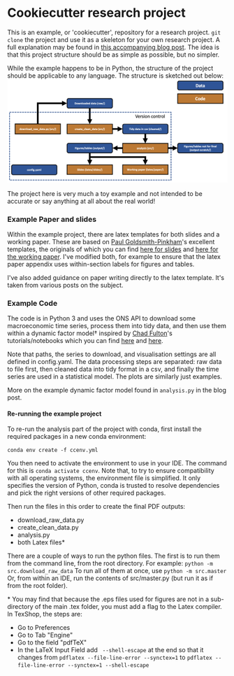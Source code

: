 # Cookiecutter research project

This is an example, or 'cookiecutter', repository for a research project. ```git clone``` the project and use it as a skeleton for your own research project. A full explanation may be found in [this accompanying blog post](http://aeturrell.com//2019/06/26/get-organised/). The idea is that this project structure should be as simple as possible, but no simpler.

While the example happens to be in Python, the structure of the project should be applicable to any language. The structure is sketched out below:
![png](cookiecutterorg.png)

The project here is very much a toy example and not intended to be accurate or say anything at all about the real world!

### Example Paper and slides

Within the example project, there are latex templates for both slides and a working paper. These are based on [Paul Goldsmith-Pinkham](https://twitter.com/paulgp?lang=en)'s excellent templates, the originals of which you can find [here for slides](https://github.com/paulgp/beamer-tips) and [here for the working paper](https://github.com/paulgp/draft-tex). I've modified both, for example to ensure that the latex paper appendix uses within-section labels for figures and tables.

I've also added guidance on paper writing directly to the latex template. It's taken from various posts on the subject.

### Example Code

The code is in Python 3 and uses the ONS API to download some macroeconomic time series, process them into tidy data, and then use them within a dynamic factor model&dagger; inspired by [Chad Fulton](http://www.chadfulton.com/)'s tutorials/notebooks which you can find [here](http://www.chadfulton.com/fulton_statsmodels_2017/sections/6-out-of-the-box_models.html#dynamic-factors) and [here](https://www.statsmodels.org/dev/examples/notebooks/generated/statespace_dfm_coincident.html).

Note that paths, the series to download, and visualisation settings are all defined in config.yaml. The data processing steps are separated: raw data to file first, then cleaned data into tidy format in a csv, and finally the time series are used in a statistical model. The plots are similarly just examples.

More on the example dynamic factor model found in ```analysis.py``` in the blog post.

#### Re-running the example project

To re-run the analysis part of the project with conda, first install the required packages in a new conda environment:
```
conda env create -f ccenv.yml
```
You then need to activate the environment to use in your IDE. The command for this is ```conda activate ccenv```. Note that, to try to ensure compatibility with all operating systems, the environment file is simplified. It only specifies the version of Python, conda is trusted to resolve dependencies and pick the right versions of other required packages.

Then run the files in this order to create the final PDF outputs:
- download_raw_data.py
- create_clean_data.py
- analysis.py
- both Latex files*

There are a couple of ways to run the python files. The first is to run them from the command line, from the root directory. For example:
``python -m src.download_raw_data``
To run all of them at once, use 
``python -m src.master``
Or, from within an IDE, run the contents of src/master.py (but run it as if from the root folder).


&ast; You may find that because the .eps files used for figures are not in a sub-directory of the main .tex folder, you must add a flag to the Latex compiler. In TexShop, the steps are:
- Go to Preferences
- Go to Tab "Engine"
- Go to the field "pdfTeX"
- In the LaTeX Input Field add ``` --shell-escape``` at the end so that it changes from ```pdflatex --file-line-error --synctex=1```
to ```pdflatex --file-line-error --synctex=1 --shell-escape```
